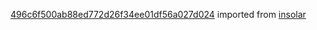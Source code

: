 [496c6f500ab88ed772d26f34ee01df56a027d024](https://github.com/insolar/insolar/commit/496c6f500ab88ed772d26f34ee01df56a027d024) imported from [insolar](https://github.com/insolar/insolar)
